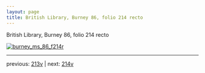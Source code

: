 ```yaml
---
layout: page
title: British Library, Burney 86, folio 214 recto
---
```


British Library, Burney 86, folio 214 recto

[![burney_ms_86_f214r](http://www.homermultitext.org/iipsrv?IIIF=/project/homer/pyramidal/deepzoom/bl/burney86imgs/v1/burney_ms_86_f214r.tif/full/800,/0/default.jpg)](http://www.homermultitext.org/ict2/?urn=urn:cite2:bl:burney86imgs.v1:burney_ms_86_f214r) 

---

previous:  [213v](../213v/) | next: [214v](../214v/)